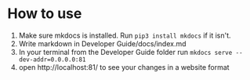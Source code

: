 # How to use 
  1. Make sure mkdocs is installed. Run ```pip3 install mkdocs``` if it isn't.
  2. Write markdown in Developer Guide/docs/index.md
  3. In your terminal from the Developer Guide folder run ```mkdocs serve --dev-addr=0.0.0.0:81 ```
  4. open http://localhost:81/ to see your changes in a website format 

